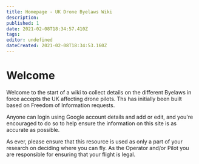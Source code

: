 ```yaml
---
title: Homepage - UK Drone Byelaws Wiki
description: 
published: 1
date: 2021-02-08T18:34:57.410Z
tags: 
editor: undefined
dateCreated: 2021-02-08T18:34:53.160Z
---
```


# Welcome
Welcome to the start of a wiki to collect details on the different Byelaws in force accepts the UK affecting drone pilots. Ths has initially been built based on Freedom of Information requests.

Anyone can login using Google account details and add or edit, and you're encouraged to do so to help ensure the information on this site is as accurate as possible.

As ever, please ensure that this resource is used as only a part of your research on deciding where you can fly. As the Operator and/or Pilot you are responsible for ensuring that your flight is legal.